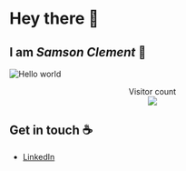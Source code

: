 # Hey there :wave: 
## I am *Samson Clement* 🚀

<img src="https://raw.githubusercontent.com/sagar-viradiya/sagar-viradiya/master/resources/banner.png" alt="Hello world">

<p align="center"> 
  Visitor count<br>
  <img src="https://profile-counter.glitch.me/samson-clement/count.svg" />
</p>

## Get in touch :coffee:

- [LinkedIn](https://www.linkedin.com/in/samson-clement)

